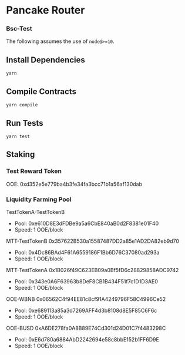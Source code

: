 # Pancake Router

### Bsc-Test

The following assumes the use of `node@>=10`.

## Install Dependencies

`yarn`

## Compile Contracts

`yarn compile`

## Run Tests

`yarn test`

## Staking

### Test Reward Token

OOE: 0xd352e5e779ba4b3fe34fa3bcc71b1a56af130dab

### Liquidity Farming Pool

TestTokenA-TestTokenB

- Pool: 0xe610D8E3dFDBe9a5a6CbE840aB0d2F8381e01F40
- Speed: 1 OOE/block

MTT-TestTokenB 0x357622B530a15587487DD2a85e1AD2DA82eb9d70

- Pool: 0x4Dc86BAd4F61A6559186F1Bb6D76C37080ad293a
- Speed: 1 OOE/block

MTT-TestTokenA 0x1B026f49C623EB09a0Bf5fD6c28829858ADC9742

- Pool: 0x343e0A6F63963b8DeF8CB1B434F51f7c1D1D3AE0
- Speed: 1 OOE/block

OOE-WBNB 0x06562C4f94EE81c8cf91A4249796F58C4996Ce52

- Pool: 0xe689113a85a3d7269AFF4d3b8108d8E5F85C6F6c
- Speed: 1 OOE/block

OOE-BUSD 0xA6DE278fa0A8B89E74Cd301d24D01C7f4483298C

- Pool: 0xE6d780a6884AbD2242694e58c8bbE152b1FF6D9E
- Speed: 1 OOE/block